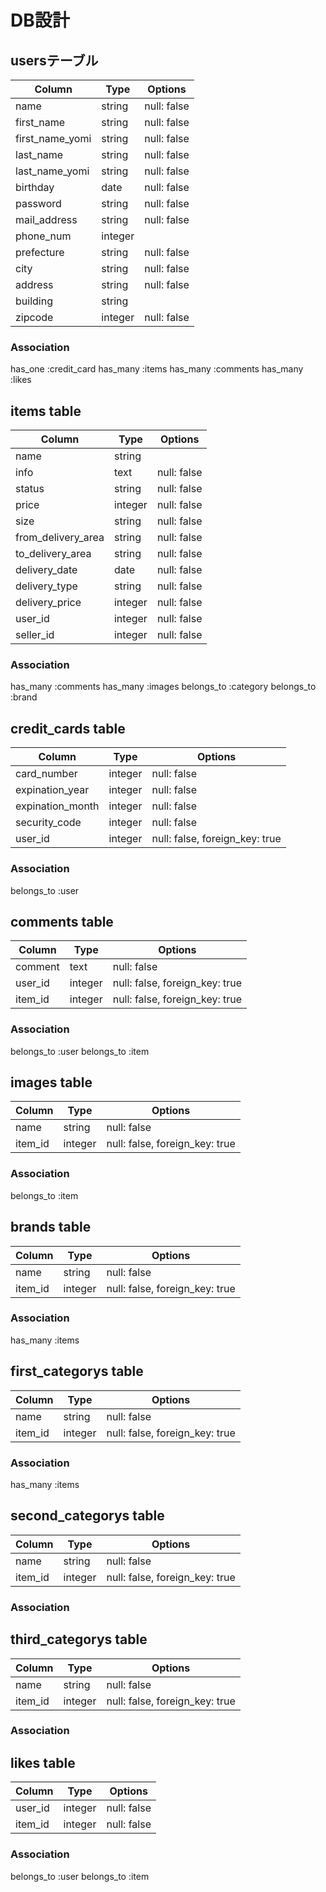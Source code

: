 
 # DB設計
## usersテーブル
|Column|Type|Options|
|------|----|-------|
|name|string|null: false|
|first_name|string|null: false|
|first_name_yomi|string|null: false|
|last_name|string|null: false|
|last_name_yomi|string|null: false|
|birthday|date|null: false|
|password|string|null: false|
|mail_address|string|null: false|
|phone_num|integer
|prefecture|string|null: false|
|city|string|null: false|
|address|string|null: false|
|building|string|
|zipcode|integer|null: false|
### Association
has_one :credit_card
has_many :items
has_many :comments
has_many :likes

## items table
|Column|Type|Options|
|------|----|-------|
|name|string||null: false|
|info|text|null: false|
|status|string|null: false|
|price|integer|null: false|
|size|string|null: false|
|from_delivery_area|string|null: false|
|to_delivery_area|string|null: false|
|delivery_date|date|null: false|
|delivery_type|string|null: false|
|delivery_price|integer|null: false|
|user_id|integer|null: false|
|seller_id|integer|null: false|
### Association
has_many :comments
has_many :images
belongs_to :category
belongs_to :brand

## credit_cards table
|Column|Type|Options|
|------|----|-------|
|card_number|integer|null: false|
|expination_year|integer|null: false|
|expination_month|integer|null: false|
|security_code|integer|null: false|
|user_id|integer|null: false, foreign_key: true|
### Association
belongs_to :user

## comments table
|Column|Type|Options|
|------|----|-------|
|comment|text|null: false|
|user_id|integer|null: false, foreign_key: true|
|item_id|integer|null: false, foreign_key: true|
### Association
belongs_to :user
belongs_to :item

## images table
|Column|Type|Options|
|------|----|-------|
|name|string|null: false|
|item_id|integer|null: false, foreign_key: true|
### Association
belongs_to :item

## brands table
|Column|Type|Options|
|------|----|-------|
|name|string|null: false|
|item_id|integer|null: false, foreign_key: true|
### Association
has_many :items

## first_categorys table
|Column|Type|Options|
|------|----|-------|
|name|string|null: false|
|item_id|integer|null: false, foreign_key: true|
### Association
has_many :items

## second_categorys table
|Column|Type|Options|
|------|----|-------|
|name|string|null: false|
|item_id|integer|null: false, foreign_key: true|
### Association

## third_categorys table
|Column|Type|Options|
|------|----|-------|
|name|string|null: false|
|item_id|integer|null: false, foreign_key: true|
### Association

## likes table
|Column|Type|Options|
|------|----|-------|
|user_id|integer|null: false|
|item_id|integer|null: false|
### Association
belongs_to :user
belongs_to :item